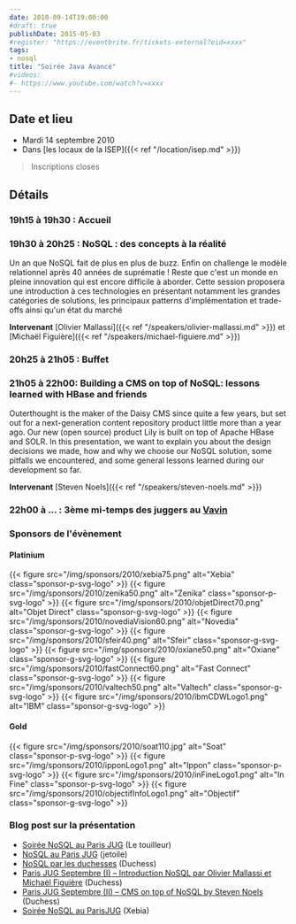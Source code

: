 ```yaml
---
date: 2010-09-14T19:00:00
#draft: true
publishDate: 2015-05-03
#register: "https://eventbrite.fr/tickets-external?eid=xxxx"
tags:
- nosql
title: "Soirée Java Avancé"
#videos:
#- https://www.youtube.com/watch?v=xxxx
---
```


## Date et lieu

* Mardi 14 septembre 2010
* Dans [les locaux de la ISEP]({{< ref "/location/isep.md" >}})

> Inscriptions closes

## Détails

### 19h15 à 19h30 : Accueil

### 19h30 à 20h25 : NoSQL : des concepts à la réalité

Un an que NoSQL fait de plus en plus de buzz. Enfin on challenge le modèle relationnel après 40 années de suprématie ! Reste que c'est un monde en pleine innovation qui est encore difficile à aborder. Cette session proposera une introduction à ces technologies en présentant notamment les grandes catégories de solutions, les principaux patterns d'implémentation et trade-offs ainsi qu'un état du marché

**Intervenant**  [Olivier Mallassi]({{< ref "/speakers/olivier-mallassi.md" >}}) et [Michaël Figuière]({{< ref "/speakers/michael-figuiere.md" >}})

### 20h25 à 21h05 : Buffet

### 21h05 à 22h00: Building a CMS on top of NoSQL: lessons learned with HBase and friends

Outerthought is the maker of the Daisy CMS since quite a few years, but set out for a next-generation content repository product little more than a year ago. Our new (open source) product Lily is built on top of Apache HBase and SOLR. In this presentation, we want to explain you about the design decisions we made, how and why we choose our NoSQL solution, some pitfalls we encountered, and some general lessons learned during our development so far.

**Intervenant**  [Steven Noels]({{< ref "/speakers/steven-noels.md" >}})

### 22h00 à  ... : 3ème mi-temps des juggers au [Vavin](https://www.google.com/maps/dir//48.84398,2.330533/@48.8439685,2.2603067,12z)

### Sponsors de l'évènement

#### Platinium

{{< figure src="/img/sponsors/2010/xebia75.png" alt="Xebia" class="sponsor-p-svg-logo" >}}
{{< figure src="/img/sponsors/2010/zenika50.png" alt="Zenika" class="sponsor-p-svg-logo" >}}
{{< figure src="/img/sponsors/2010/objetDirect70.png" alt="Objet Direct" class="sponsor-g-svg-logo" >}}
{{< figure src="/img/sponsors/2010/novediaVision60.png" alt="Novedia" class="sponsor-g-svg-logo" >}}
{{< figure src="/img/sponsors/2010/sfeir40.png" alt="Sfeir" class="sponsor-g-svg-logo" >}}
{{< figure src="/img/sponsors/2010/oxiane50.png" alt="Oxiane" class="sponsor-g-svg-logo" >}}
{{< figure src="/img/sponsors/2010/fastConnect60.png" alt="Fast Connect" class="sponsor-g-svg-logo" >}}
{{< figure src="/img/sponsors/2010/valtech50.png" alt="Valtech" class="sponsor-g-svg-logo" >}}
{{< figure src="/img/sponsors/2010/ibmCDWLogo1.png" alt="IBM" class="sponsor-g-svg-logo" >}}

#### Gold

{{< figure src="/img/sponsors/2010/soat110.jpg" alt="Soat" class="sponsor-p-svg-logo" >}}
{{< figure src="/img/sponsors/2010/ipponLogo1.png" alt="Ippon" class="sponsor-p-svg-logo" >}}
{{< figure src="/img/sponsors/2010/inFineLogo1.png" alt="In Fine" class="sponsor-p-svg-logo" >}}
{{< figure src="/img/sponsors/2010/objectifInfoLogo1.png" alt="Objectif" class="sponsor-g-svg-logo" >}}

### Blog post sur la présentation

* [Soirée NoSQL au Paris JUG](http://www.touilleur-express.fr/2010/09/15/soiree-nosql-au-parisjug/) (Le touilleur)
* [NoSQL au Paris JUG](https://jetoile.blogspot.com/2010/09/nosql-au-paris-jug.html) (jetoile)
* [NoSQL par les duchesses](http://jduchess.org/duchess-france/blog/soiree-nosql-au-parisjug-1409/) (Duchess)
* [Paris JUG Septembre (I) – Introduction NoSQL par Olivier Mallassi et Michaël Figuière](http://jduchess.org/duchess-france/blog/paris-jug-septembre-i-introduction-nosql-par-olivier-mallassi-et-michael-figuiere/) (Duchess)
* [Paris JUG Septembre (II) – CMS on top of NoSQL by Steven Noels](http://jduchess.org/duchess-france/blog/paris-jug-septembre-ii-cms-on-top-of-nosql-by-steven-noels/) (Duchess)
* [Soirée NoSQL au ParisJUG](http://blog.xebia.fr/2010/09/10/soiree-nosql-au-parisjug/) (Xebia)

